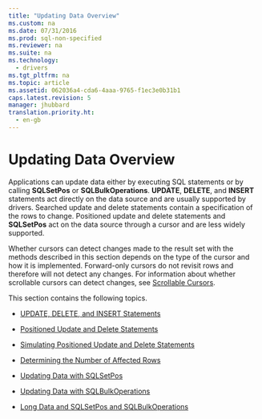 ```yaml
---
title: "Updating Data Overview"
ms.custom: na
ms.date: 07/31/2016
ms.prod: sql-non-specified
ms.reviewer: na
ms.suite: na
ms.technology: 
  - drivers
ms.tgt_pltfrm: na
ms.topic: article
ms.assetid: 062036a4-cda6-4aaa-9765-f1ec3e0b31b1
caps.latest.revision: 5
manager: jhubbard
translation.priority.ht: 
  - en-gb
---
```

# Updating Data Overview
Applications can update data either by executing SQL statements or by calling **SQLSetPos** or **SQLBulkOperations**. **UPDATE**, **DELETE**, and **INSERT** statements act directly on the data source and are usually supported by drivers. Searched update and delete statements contain a specification of the rows to change. Positioned update and delete statements and **SQLSetPos** act on the data source through a cursor and are less widely supported.  
  
 Whether cursors can detect changes made to the result set with the methods described in this section depends on the type of the cursor and how it is implemented. Forward-only cursors do not revisit rows and therefore will not detect any changes. For information about whether scrollable cursors can detect changes, see [Scrollable Cursors](../content/Scrollable-Cursors.md).  
  
 This section contains the following topics.  
  
-   [UPDATE, DELETE, and INSERT Statements](../content/UPDATE--DELETE--and-INSERT-Statements.md)  
  
-   [Positioned Update and Delete Statements](../content/Positioned-Update-and-Delete-Statements.md)  
  
-   [Simulating Positioned Update and Delete Statements](../content/Simulating-Positioned-Update-and-Delete-Statements.md)  
  
-   [Determining the Number of Affected Rows](../content/Determining-the-Number-of-Affected-Rows.md)  
  
-   [Updating Data with SQLSetPos](../content/Updating-Data-with-SQLSetPos.md)  
  
-   [Updating Data with SQLBulkOperations](../content/Updating-Data-with-SQLBulkOperations.md)  
  
-   [Long Data and SQLSetPos and SQLBulkOperations](../content/Long-Data-and-SQLSetPos-and-SQLBulkOperations.md)
